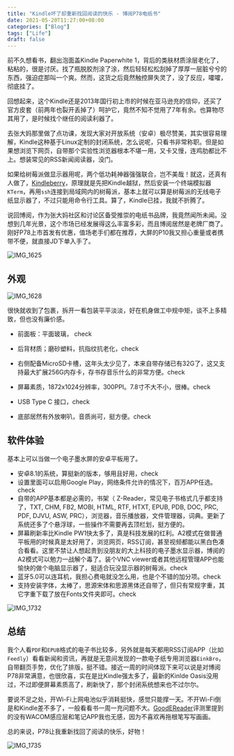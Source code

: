 ```yaml
---
title: "Kindle坏了却重新找回阅读的快乐 - 博阅P78电纸书"
date: 2021-05-20T11:27:00+08:00
categories: ["Blog"]
tags: ["Life"]
draft: false
---
```


前不久想看书，翻出泡面盖Kindle Paperwhite 1，背后的类肤材质涂层老化了，粘粘的，很是讨厌。找了瓶脱胶剂涂了涂，然后轻轻松松刮掉了厚厚一层脏兮兮的东西，强迫症那叫一个爽。然而，这货之后竟然触控屏失灵了，没了反应，嚯嚯，彻底挂了。

回想起来，这个Kindle还是2013年国行初上市的时候在亚马逊充的信仰，还买了官方皮套（前两年也裂开丢掉了）呵护它，竟然不知不觉用了7年有余。也算物尽其用了，是时候找个继任的阅读利器了。

去张大妈那里做了点功课，发现大家对开放系统（安卓）极尽赞美，其实很容易理解，Kindle这种基于Linux定制的封闭系统，怎么说呢，只看书非常称职。但是如果想浏览下网页，自带那个实验性浏览器根本不堪一用，又卡又慢，连鸡肋都比不上。想装常见的RSS新闻阅读器，没门。

如果给树莓派做显示器用呢，两个低功耗神器强强联合，岂不美哉！就这，还真有人做了，[Kindleberry](https://www.meccanismocomplesso.org/en/kindleberry-the-economic-ultraportable-laptop-with-kindle-and-raspberry-pi/)，原理就是先把Kindle越狱，然后安装一个终端模拟器`KTerm`，再用`ssh`连接到局域网内的树莓派，基本上就可以算是树莓派的无线电子纸显示器了，不过只能用命令行工具。算了，Kindle已挂，我就不折腾了。

说回博阅，作为张大妈社区和讨论区备受推崇的电纸书品牌，我竟然闻所未闻。没想到几年光景，这个市场已经发展得这么丰富多彩，而且博阅居然是老牌厂商了。刚好P78上市首发有优惠，值场老手们都在推荐，大屏的P10我又担心重量或者携带不便，就直接JD下单入手了。

![IMG_1625](https://tva1.sinaimg.cn/large/008i3skNgy1gqpatb9x5vj31400u07wj.jpg)

## 外观

![IMG_1628](https://tva1.sinaimg.cn/large/008i3skNgy1gqpanuputjj30u0140kjn.jpg)

很快就收到了包裹，拆开一看包装平平淡淡，好在机身做工中规中矩，谈不上多精致，但也没有廉价感。

- 前面板：平面玻璃， check

- 后背材质；磨砂塑料，抗指纹抗老化，check

- 右侧配备MicroSD卡槽，这年头太少见了，本来自带存储已有32G了，这又支持最大扩展256G内存卡，存书存音乐什么的非常方便。check

- 屏幕素质，1872x1024分辨率，300PPI。7.8寸不大不小，很棒。check

- USB Type C 接口，check

- 底部居然有外放喇叭，音质尚可，挺方便。check

  



## 软件体验

基本上可以当做一个电子墨水屏的安卓平板用了。

- 安卓8.1的系统，算挺新的版本，够用且好用，check
- 设置里面可以启用Google Play，网络条件允许的情况下，百万APP任选。check
- 自带的APP基本都是必需的，书架（ Z-Reader，常见电子书格式几乎都支持了，TXT, CHM, FB2, MOBI, HTML, RTF, HTXT, EPUB, PDB, DOC, PRC, PDF, DJVU, ASW, PRC），浏览器，音乐播放器，文件管理器，词典。更新了系统还多了个悬浮球，一些操作不需要再去顶栏划，挺方便的。
- 屏幕刷新率比Kindle PW1快太多了，真是科技发展的红利。A2模式在做普通平板用的时候真是太好用了，浏览网页，RSS订阅，甚至视频都能以黑白色凑合看看。这里不禁让人想起贵到没朋友的大上科技的电子墨水显示器，博阅的A2模式可以勉力一战解个毒了。装个VNC viewer或者其他远程管理APP也能愉快的做个电脑显示器了，挺适合玩没显示器的树莓派。check
- 蓝牙5.0可以连耳机，我担心费电就没怎么用，也是个不错的加分项。check
- 支持安装字体，太棒了，思源宋体和思源黑体还自带了，但只有常规字重，其它字重下载了放在Fonts文件夹即可。check

![IMG_1732](https://tva1.sinaimg.cn/large/008i3skNgy1gqpaodpkamj31400u0kjn.jpg)

## 总结

我个人看`PDF`和`EPUB`格式的电子书比较多，另外就是每天都用RSS订阅APP（比如`Feedly`）看看新闻和资讯，再就是无意间发现的一款电子纸专用浏览器`EinkBro`，自带翻页手势，优化了排版，挺不错。接近一周的时间体现下来可以说是对博阅P78非常满意，也很欣喜，实在是比Kindle强太多了，最新的Kinlde Oasis没用过，不过即便屏幕素质高了，刷新快了，那个封闭系统想来也不过尔尔。

要说不足之处，开Wi-Fi上网电池似乎消耗挺快，感觉只能撑一天。不开Wi-Fi倒是和Kindle差不多了，一般看看书一周一充问题不大。[GoodEReader](https://goodereader.com/blog/reviews/boyue-likebook-p78-e-reader-review)评测里提到的没有WACOM感应层和笔记APP我也无感，因为不喜欢再拖根笔写写画画。

总的来说，P78让我重新找回了阅读的快乐，好物！

![IMG_1735](https://tva1.sinaimg.cn/large/008i3skNgy1gqpapfs2qkj30u0140b2b.jpg)